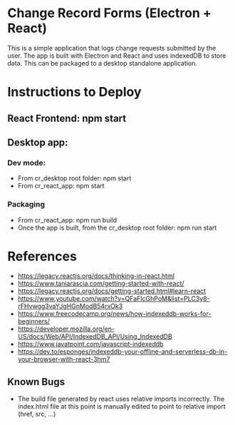 # Change Record Forms (Electron + React)

This is a simple application that logs change requests submitted by the user. The app is built with Electron and React and uses indexedDB to store data. This can be packaged to a desktop standalone application.


# Instructions to Deploy
## React Frontend: npm start
## Desktop app:
### Dev mode: 
- From cr_desktop root folder: npm start
- From cr_react_app: npm start
### Packaging
- From cr_react_app: npm run build
- Once the app is built, from the cr_desktop root folder: npm run start


# References
- https://legacy.reactjs.org/docs/thinking-in-react.html
- https://www.taniarascia.com/getting-started-with-react/
- https://legacy.reactjs.org/docs/getting-started.html#learn-react
- https://www.youtube.com/watch?v=QFaFIcGhPoM&list=PLC3y8-rFHvwgg3vaYJgHGnModB54rxOk3
- https://www.freecodecamp.org/news/how-indexeddb-works-for-beginners/
- https://developer.mozilla.org/en-US/docs/Web/API/IndexedDB_API/Using_IndexedDB
- https://www.javatpoint.com/javascript-indexeddb
- https://dev.to/esponges/indexeddb-your-offline-and-serverless-db-in-your-browser-with-react-3hm7 

## Known Bugs
- The build file generated by react uses relative imports incorrectly. The index.html file at this point is manually edited to point to relative import (href, src, ...)
